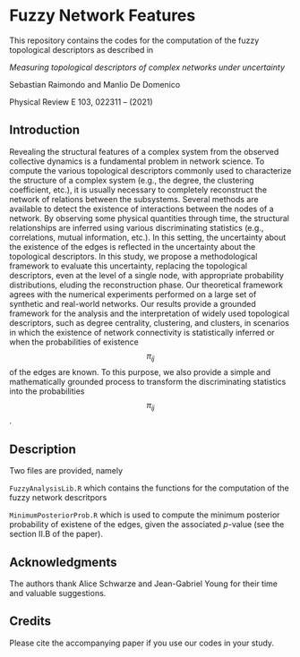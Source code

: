 # Fuzzy Network Features

This repository contains the codes for the computation of the fuzzy topological descriptors as described in 

_Measuring topological descriptors of complex networks under uncertainty_

Sebastian Raimondo and Manlio De Domenico

Physical Review E 103, 022311 – (2021)

## Introduction

Revealing the structural features of a complex system from the observed collective dynamics is a fundamental problem in network science. To compute the various topological descriptors commonly used to characterize the structure of a complex system (e.g., the degree, the clustering coefficient, etc.), it is usually necessary to completely reconstruct the network of relations between the subsystems. Several methods are available to detect the existence of interactions between the nodes of a network. By observing some physical quantities through time, the structural relationships are inferred using various discriminating statistics (e.g., correlations, mutual information, etc.). In this setting, the uncertainty about the existence of the edges is reflected in the uncertainty about the topological descriptors. In this study, we propose a methodological framework to evaluate this uncertainty, replacing the topological descriptors, even at the level of a single node, with appropriate probability distributions, eluding the reconstruction phase. Our theoretical framework agrees with the numerical experiments performed on a large set of synthetic and real-world networks. Our results provide a grounded framework for the analysis and the interpretation of widely used topological descriptors, such as degree centrality, clustering, and clusters, in scenarios in which the existence of network connectivity is statistically inferred or when the probabilities of existence $$\pi_{ij}$$ of the edges are known. To this purpose, we also provide a simple and mathematically grounded process to transform the discriminating statistics into the probabilities $$\pi_{ij}$$.

## Description
Two files are provided, namely

`FuzzyAnalysisLib.R` which contains the functions for the computation of the fuzzy network descritpors

`MinimumPosteriorProb.R` which is used to compute the minimum posterior probability of existene of the edges, given the associated _p_-value (see the section II.B of the paper).


## Acknowledgments
The authors thank Alice Schwarze and Jean-Gabriel Young for their time and valuable suggestions.

## Credits
Please cite the accompanying paper if you use our codes in your study.
